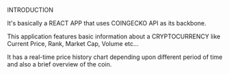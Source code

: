 INTRODUCTION

It's basically a REACT APP that uses COINGECKO API as its backbone.

This application features basic information about a CRYPTOCURRENCY like Current Price, Rank, Market Cap, Volume etc...

 It has a real-time price history chart depending upon different period of time and also a brief overview of the coin.     
